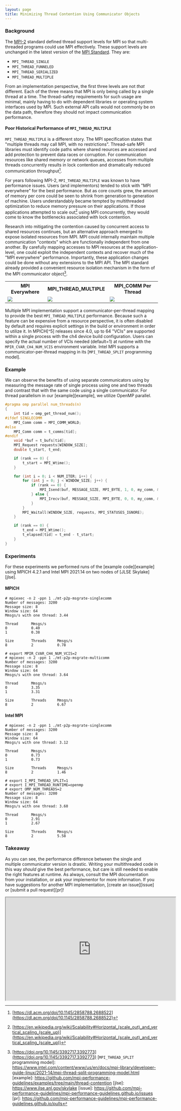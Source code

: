```yaml
---
layout: page
title: Minimizing Thread Contention Using Communicator Objects
---
```


### Background

The [MPI-2][mpi2] standard defined thread support levels for MPI so that
multi-threaded programs could use MPI effectively. These support levels
are unchanged in the latest version of the [MPI Standard][mpi-latest]. They are:

- `MPI_THREAD_SINGLE`
- `MPI_THREAD_FUNNELED`
- `MPI_THREAD_SERIALIZED`
- `MPI_THREAD_MULTIPLE`

From an implementation perspective, the first three levels are not
_that_ different. Each of the three means that MPI is only being called
by a single thread at a time. The thread-safety requirements for such
usage are minimal, mainly having to do with dependent libraries or
operating system interfaces used by MPI. Such external API calls would
not commonly be on the data path, therefore they should not impact
communication performance.

#### Poor Historical Performance of `MPI_THREAD_MULTIPLE`

`MPI_THREAD_MULTIPLE` is a different story. The MPI specification states
that "multiple threads may call MPI, with no restrictions". Thread-safe
MPI libraries must identify code paths where shared reources are
accessed and add protection to prevent data races or corruption. For
communication resources like shared memory or network queues, accesses
from multiple threads concurrently results in lock contention and
dramatically reduced communication throughput[^1].

For years following MPI-2, `MPI_THREAD_MULTIPLE` was known to have
performance issues. Users (and implementors) tended to stick with "MPI
everywhere" for the best performance. But as core counts grew, the
amount of memory per core could be seen to shrink from generation to
generation of machine. Users understandably became tempted by
multithreaded optimization to reduce memory pressure on their
applications. If those applications attempted to scale out[^2] using MPI
concurrently, they would come to know the bottlenecks associated with
lock contention.

Research into mitigating the contention caused by concurrent access to
shared resources continues, but an alternative approach emerged to
expose isolated resources from MPI. MPI could internally maintain
multiple communication "contexts" which are functionally independent
from one another. By carefully mapping accesses to MPI resources at the
application-level, one could exploit the independent contexts and
recover much of the "MPI everywhere" performance. Importantly, these
application changes could be done without any extensions to the MPI
API. The MPI standard already provided a convenient resource isolation
mechanism in the form of the MPI communicator object[^3].

<table style="table-layout:fixed">
    <tr>
        <th align="center">MPI Everywhere</th>
        <th align="center">MPI_THREAD_MULTIPLE</th>
        <th align="center">MPI_COMM Per Thread</th>
    </tr>
    <tr>
        <td>
            <img src="/assets/images/mpi-everywhere.png">
        </td>
        <td>
            <img src="/assets/images/mpi-thread-multiple.png">
        </td>
        <td>
            <img src="/assets/images/mpi-comm-per-thread.png">
        </td>
    </tr>
</table>

Multiple MPI implementation support a communicator-per-thread mapping to
provide the best `MPI_THREAD_MULTIPLE` performance. Because such a
feature can be expensive from a resource perspective, it is often
disabled by default and requires explicit settings in the build or
environment in order to utilize it. In MPICH[^5] releases since 4.0, up
to 64 "VCIs" are supported within a single process with the ch4 device
build configuration. Users can specify the actual number of VCIs needed
(default=1) at runtime with the `MPIR_CVAR_CH4_NUM_VCIS` environment
variable. Intel MPI supports a communicator-per-thread mapping in its
[`MPI_THREAD_SPLIT` programming model].

### Example

We can observe the benefits of using separate communicators using by
measuring the message rate of single process using one and two threads
and contrast that with the same code using a single communicator. For
thread parallelism in our [example][example], we utilize OpenMP parallel.

```c
#pragma omp parallel num_threads(n)
{
    int tid = omp_get_thread_num();
#ifdef SINGLECOMM
    MPI_Comm comm = MPI_COMM_WORLD;
#else
    MPI_Comm comm = t_comms[tid];
#endif
    void *buf = t_bufs[tid];
    MPI_Request requests[WINDOW_SIZE];
    double t_start, t_end;

    if (rank == 0) {
        t_start = MPI_Wtime();
    }

    for (int i = 0; i < NUM_ITER; i++) {
        for (int j = 0; j < WINDOW_SIZE; j++) {
            if (rank == 0) {
                MPI_Isend(buf, MESSAGE_SIZE, MPI_BYTE, 1, 0, my_comm, &requests[j]);
            } else {
                MPI_Irecv(buf, MESSAGE_SIZE, MPI_BYTE, 0, 0, my_comm, &requests[j]);
            }
        }
        MPI_Waitall(WINDOW_SIZE, requests, MPI_STATUSES_IGNORE);
    }

    if (rank == 0) {
        t_end = MPI_Wtime();
        t_elapsed[tid] = t_end - t_start;
    }
}
```

### Experiments

For these experiments we performed runs of the [example code][example]
using MPICH 4.2.1 and Intel MPI 2021.14 on two nodes of [JLSE
Skylake][jlse].

#### MPICH
```console
# mpiexec -n 2 -ppn 1 ./mt-p2p-msgrate-singlecomm
Number of messages: 3200
Message size: 8
Window size: 64
Mmsgs/s with one thread: 3.44

Thread    	Mmsgs/s
0         	0.40
1         	0.38

Size      	Threads   	Mmsgs/s
8         	2         	0.78

# export MPIR_CVAR_CH4_NUM_VCIS=2
# mpiexec -n 2 -ppn 1 ./mt-p2p-msgrate-multicomm
Number of messages: 3200
Message size: 8
Window size: 64
Mmsgs/s with one thread: 3.64

Thread    	Mmsgs/s
0         	3.35
1         	3.31

Size      	Threads   	Mmsgs/s
8         	2         	6.67
```

#### Intel MPI
```console
# mpiexec -n 2 -ppn 1 ./mt-p2p-msgrate-singlecomm
Number of messages: 3200
Message size: 8
Window size: 64
Mmsgs/s with one thread: 3.12

Thread    	Mmsgs/s
0         	0.73
1         	0.73

Size      	Threads   	Mmsgs/s
8         	2         	1.46

# export I_MPI_THREAD_SPLIT=1
# export I_MPI_THREAD_RUNTIME=openmp
# export OMP_NUM_THREADS=2
Number of messages: 3200
Message size: 8
Window size: 64
Mmsgs/s with one thread: 3.60

Thread    	Mmsgs/s
0         	2.91
1         	2.67

Size      	Threads   	Mmsgs/s
8         	2         	5.58
```

### Takeaway

As you can see, the performance difference between the single and
multiple communicator version is drastic. Writing your multithreaded
code in this way _should_ give the best performance, but care is still
needed to enable the right features at runtime.  As always, consult the
MPI documentation from your installation, or ask your implementor for
more information. If you have suggestions for another MPI
implementation, [create an issue][issue] or [submit a pull request][pr]!

<p align="center">
<iframe width="560" height="340"
src="https://www.youtube.com/embed/jksJ5NBBpRk">
</iframe>
</p>

[mpi2]: https://www.mpi-forum.org/docs/mpi-2.0/mpi-20-html/mpi2-report.html
[mpi-latest]: https://www.mpi-forum.org/docs/
[^1]: [https://dl.acm.org/doi/10.1145/2858788.2688522](https://dl.acm.org/doi/10.1145/2858788.2688522)
[^2]: [https://en.wikipedia.org/wiki/Scalability#Horizontal_(scale_out)_and_vertical_scaling_(scale_up)](https://en.wikipedia.org/wiki/Scalability#Horizontal_(scale_out)_and_vertical_scaling_(scale_up))
[^3]: [https://doi.org/10.1145/3392717.3392773](https://doi.org/10.1145/3392717.3392773)
[`MPI_THREAD_SPLIT` programming model]: https://www.intel.com/content/www/us/en/docs/mpi-library/developer-guide-linux/2021-14/mpi-thread-split-programming-model.html
[example]: https://github.com/mpi-performance-guidelines/examples/tree/main/thread-contention
[jlse]: https://www.jlse.anl.gov/skylake
[issue]: https://github.com/mpi-performance-guidelines/mpi-performance-guidelines.github.io/issues
[pr]: https://github.com/mpi-performance-guidelines/mpi-performance-guidelines.github.io/pulls
